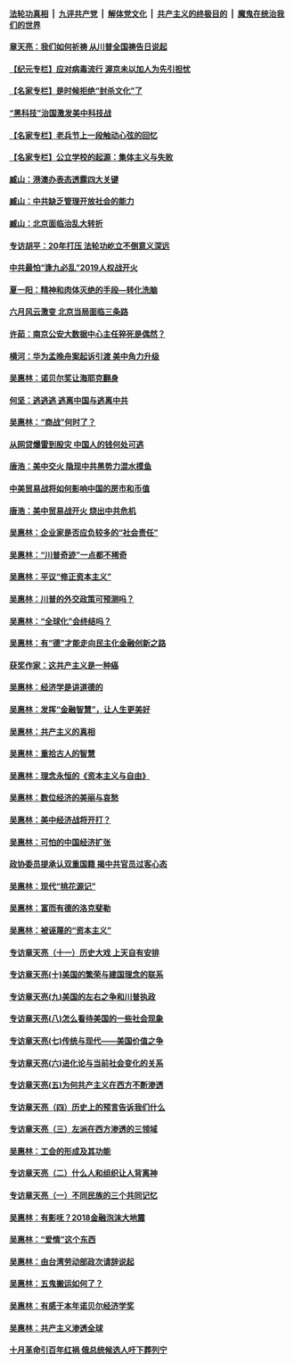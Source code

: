 

####  [法轮功真相](../../../../basic/blob/master/README.md?t=06280202) &nbsp;|&nbsp; [九评共产党](../../../../9ping.md/blob/master/README.md?t=06280202) &nbsp;|&nbsp; [解体党文化](../../../../jtdwh.md/blob/master/README.md?t=06280202)  &nbsp;|&nbsp; [共产主义的终极目的](../../../../gczydzjmd.md/blob/master/README.md?t=06280202) &nbsp;|&nbsp; [魔鬼在统治我们的世界](../../../../mgztzwmdsj.md/blob/master/README.md?t=06280202) 

#### [章天亮：我们如何祈祷 从川普全国祷告日说起](../pages/nsc423/n11944627.md?t=06280202) 

#### [【纪元专栏】应对病毒流行 渥京未以加人为先引担忧](../pages/nsc423/n11875714.md?t=06280202) 

#### [【名家专栏】是时候拒绝“封杀文化”了](../pages/nsc423/n11814093.md?t=06280202) 

#### [“黑科技”治国激发美中科技战](../pages/nsc423/n11638056.md?t=06280202) 

#### [【名家专栏】老兵节上一段触动心弦的回忆](../pages/nsc423/n11646016.md?t=06280202) 

#### [【名家专栏】公立学校的起源：集体主义与失败](../pages/nsc423/n11601833.md?t=06280202) 

#### [臧山：港澳办表态透露四大关键](../pages/nsc423/n11421628.md?t=06280202) 

#### [臧山：中共缺乏管理开放社会的能力](../pages/nsc423/n11407457.md?t=06280202) 

#### [臧山：北京面临治乱大转折](../pages/nsc423/n11406895.md?t=06280202) 

#### [专访胡平：20年打压 法轮功屹立不倒意义深远](../pages/nsc423/n11398800.md?t=06280202) 

#### [中共最怕“逢九必乱”2019人权战开火](../pages/nsc423/n11385248.md?t=06280202) 

#### [夏一阳：精神和肉体灭绝的手段—转化洗脑](../pages/nsc423/n11368250.md?t=06280202) 

#### [六月风云激变 北京当局面临三条路](../pages/nsc423/n11313668.md?t=06280202) 

#### [许茹：南京公安大数据中心主任猝死是偶然？](../pages/nsc423/n11064744.md?t=06280202) 

#### [横河：华为孟晚舟案起诉引渡 美中角力升级](../pages/nsc423/n11027230.md?t=06280202) 

#### [吴惠林：诺贝尔奖让海耶克翻身](../pages/nsc423/n10890049.md?t=06280202) 

#### [何坚：逃逃逃 逃离中国与逃离中共](../pages/nsc423/n10592891.md?t=06280202) 

#### [吴惠林：“商战”何时了？](../pages/nsc423/n10573558.md?t=06280202) 

#### [从网贷爆雷到股灾 中国人的钱何处可逃](../pages/nsc423/n10572800.md?t=06280202) 

#### [唐浩：美中交火 隐现中共黑势力混水摸鱼](../pages/nsc423/n10544040.md?t=06280202) 

#### [中美贸易战将如何影响中国的房市和币值](../pages/nsc423/n10543697.md?t=06280202) 

#### [唐浩：美中贸易战开火 烧出中共危机](../pages/nsc423/n10540126.md?t=06280202) 

#### [吴惠林：企业家是否应负较多的“社会责任”](../pages/nsc423/n10535022.md?t=06280202) 

#### [吴惠林：“川普奇迹”一点都不稀奇](../pages/nsc423/n10512808.md?t=06280202) 

#### [吴惠林：平议“修正资本主义”](../pages/nsc423/n10495724.md?t=06280202) 

#### [吴惠林：川普的外交政策可预测吗？](../pages/nsc423/n10462387.md?t=06280202) 

#### [吴惠林：“全球化”会终结吗？](../pages/nsc423/n10452838.md?t=06280202) 

#### [吴惠林：有“德”才能走向民主化金融创新之路](../pages/nsc423/n10432292.md?t=06280202) 

#### [获奖作家：这共产主义是一种癌](../pages/nsc423/n10431541.md?t=06280202) 

#### [吴惠林：经济学是讲道德的](../pages/nsc423/n10398014.md?t=06280202) 

#### [吴惠林：发挥“金融智慧”，让人生更美好](../pages/nsc423/n10375019.md?t=06280202) 

#### [吴惠林：共产主义的真相](../pages/nsc423/n10351394.md?t=06280202) 

#### [吴惠林：重拾古人的智慧](../pages/nsc423/n10337691.md?t=06280202) 

#### [吴惠林：理念永恒的《资本主义与自由》](../pages/nsc423/n10316274.md?t=06280202) 

#### [吴惠林：数位经济的美丽与哀愁](../pages/nsc423/n10292946.md?t=06280202) 

#### [吴惠林：美中经济战将开打？](../pages/nsc423/n10258825.md?t=06280202) 

#### [吴惠林：可怕的中国经济扩张](../pages/nsc423/n10219147.md?t=06280202) 

#### [政协委员提承认双重国籍 揭中共官员过客心态](../pages/nsc423/n10208809.md?t=06280202) 

#### [吴惠林：现代“桃花源记”](../pages/nsc423/n10185234.md?t=06280202) 

#### [吴惠林：富而有德的洛克斐勒](../pages/nsc423/n10142264.md?t=06280202) 

#### [吴惠林：被诬蔑的“资本主义”](../pages/nsc423/n10124816.md?t=06280202) 

#### [专访章天亮（十一）历史大戏 上天自有安排](../pages/nsc423/n10094905.md?t=06280202) 

#### [专访章天亮(十)美国的繁荣与建国理念的联系](../pages/nsc423/n10094899.md?t=06280202) 

#### [专访章天亮(九)美国的左右之争和川普执政](../pages/nsc423/n10094889.md?t=06280202) 

#### [专访章天亮(八)怎么看待美国的一些社会现象](../pages/nsc423/n10094857.md?t=06280202) 

#### [专访章天亮(七)传统与现代——美国价值之争](../pages/nsc423/n10093140.md?t=06280202) 

#### [专访章天亮(六)进化论与当前社会变化的关系](../pages/nsc423/n10092036.md?t=06280202) 

#### [专访章天亮(五)为何共产主义在西方不断渗透](../pages/nsc423/n10083620.md?t=06280202) 

#### [专访章天亮（四）历史上的预言告诉我们什么](../pages/nsc423/n10083606.md?t=06280202) 

#### [专访章天亮（三）左派在西方渗透的三领域](../pages/nsc423/n10081115.md?t=06280202) 

#### [吴惠林：工会的形成及其功能](../pages/nsc423/n10080633.md?t=06280202) 

#### [专访章天亮（二）什么人和组织让人背离神](../pages/nsc423/n10076637.md?t=06280202) 

#### [专访章天亮（一）不同民族的三个共同记忆](../pages/nsc423/n10074188.md?t=06280202) 

#### [吴惠林：有影呒？2018金融泡沫大地震](../pages/nsc423/n10040534.md?t=06280202) 

#### [吴惠林：“爱情”这个东西](../pages/nsc423/n10019423.md?t=06280202) 

#### [吴惠林：由台湾劳动部政次请辞说起](../pages/nsc423/n9979679.md?t=06280202) 

#### [吴惠林：五鬼搬运如何了？](../pages/nsc423/n9925338.md?t=06280202) 

#### [吴惠林：有感于本年诺贝尔经济学奖](../pages/nsc423/n9871883.md?t=06280202) 

#### [吴惠林：共产主义渗透全球](../pages/nsc423/n9812748.md?t=06280202) 

#### [十月革命引百年红祸 俄总统候选人吁下葬列宁](../pages/nsc423/n9810182.md?t=06280202) 

